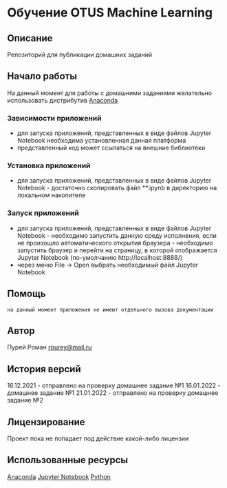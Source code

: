# Обучение OTUS Machine Learning

## Описание

Репозиторий для публикации домашних заданий

## Начало работы

На данный момент для работы с домашними заданиями желательно использовать дистрибутив [Anaconda](https://www.anaconda.com)

### Зависимости приложений

* для запуска приложений, представленных в виде файлов Jupyter Notebook необходима установленная данная платформа
* представленный код может ссылаться на внешние библиотеки

### Установка приложений

* для запуска приложений, представленных в виде файлов Jupyter Notebook - достаточно скопировать файл **.ipynb в директорию на локальном накопителе

### Запуск приложений

* для запуска приложений, представленных в виде файлов Jupyter Notebook - необходимо запустить данную среду исполнения, если не произошло автоматического открытия браузера - необходимо запустить браузер и перейти на страницу, в которой отображается Jupyter Notebook (по-умолчанию http://localhost:8888/)
* через меню File -> Open выбрать необходимый файл Jupyter Notebook


## Помощь

```
на данный момент приложения не имеют отдельного вызова документации
```

## Автор

Пурей Роман [rpurey@mail.ru](mailto:rpurey@mail.ru)

## История версий

16.12.2021 - отправлено на проверку домашнее задание №1
16.01.2022 - домашнее задание №1
21.01.2022 - отправлено на проверку домашнее задание №2

## Лицензирование

Проект пока не попадает под действие какой-либо лицензии

## Использованные ресурсы

[Anaconda](https://www.anaconda.com)
[Jupyter Notebook](https://jupyter.org)
[Python](https://www.python.org)
